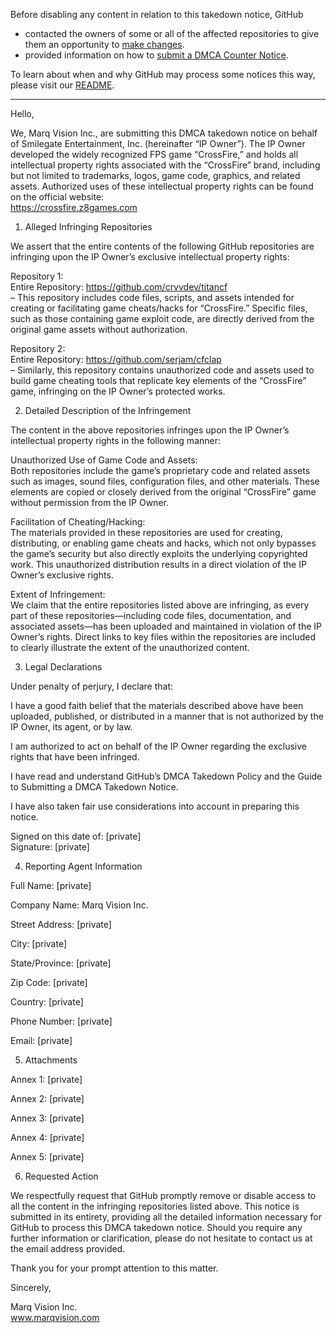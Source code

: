 Before disabling any content in relation to this takedown notice, GitHub
- contacted the owners of some or all of the affected repositories to give them an opportunity to [make changes](https://docs.github.com/en/github/site-policy/dmca-takedown-policy#a-how-does-this-actually-work).
- provided information on how to [submit a DMCA Counter Notice](https://docs.github.com/en/articles/guide-to-submitting-a-dmca-counter-notice).

To learn about when and why GitHub may process some notices this way, please visit our [README](https://github.com/github/dmca/blob/master/README.md#anatomy-of-a-takedown-notice).

---

Hello,  
  
We, Marq Vision Inc., are submitting this DMCA takedown notice on behalf of Smilegate Entertainment, Inc. (hereinafter “IP Owner”). The IP Owner developed the widely recognized FPS game “CrossFire,” and holds all intellectual property rights associated with the “CrossFire” brand, including but not limited to trademarks, logos, game code, graphics, and related assets. Authorized uses of these intellectual property rights can be found on the official website:  
https://crossfire.z8games.com  
  
1. Alleged Infringing Repositories
   
We assert that the entire contents of the following GitHub repositories are infringing upon the IP Owner’s exclusive intellectual property rights:  
  
Repository 1:  
Entire Repository: https://github.com/crvvdev/titancf  
– This repository includes code files, scripts, and assets intended for creating or facilitating game cheats/hacks for “CrossFire.” Specific files, such as those containing game exploit code, are directly derived from the original game assets without authorization.  
  
Repository 2:  
Entire Repository: https://github.com/serjam/cfclap  
– Similarly, this repository contains unauthorized code and assets used to build game cheating tools that replicate key elements of the “CrossFire” game, infringing on the IP Owner’s protected works.  
  
2. Detailed Description of the Infringement  

The content in the above repositories infringes upon the IP Owner’s intellectual property rights in the following manner:  
  
Unauthorized Use of Game Code and Assets:  
Both repositories include the game’s proprietary code and related assets such as images, sound files, configuration files, and other materials. These elements are copied or closely derived from the original “CrossFire” game without permission from the IP Owner.  
  
Facilitation of Cheating/Hacking:  
The materials provided in these repositories are used for creating, distributing, or enabling game cheats and hacks, which not only bypasses the game’s security but also directly exploits the underlying copyrighted work. This unauthorized distribution results in a direct violation of the IP Owner’s exclusive rights.  
  
Extent of Infringement:  
We claim that the entire repositories listed above are infringing, as every part of these repositories—including code files, documentation, and associated assets—has been uploaded and maintained in violation of the IP Owner’s rights. Direct links to key files within the repositories are included to clearly illustrate the extent of the unauthorized content.  
  
3. Legal Declarations  

Under penalty of perjury, I declare that:  
  
I have a good faith belief that the materials described above have been uploaded, published, or distributed in a manner that is not authorized by the IP Owner, its agent, or by law.  
  
I am authorized to act on behalf of the IP Owner regarding the exclusive rights that have been infringed.  
  
I have read and understand GitHub’s DMCA Takedown Policy and the Guide to Submitting a DMCA Takedown Notice.  
  
I have also taken fair use considerations into account in preparing this notice.  
  
Signed on this date of: [private]  
Signature: [private]  

4. Reporting Agent Information  

Full Name: [private]  
  
Company Name: Marq Vision Inc.  
  
Street Address: [private]  
  
City: [private]  
  
State/Province: [private]    
  
Zip Code: [private]  
  
Country: [private]  
  
Phone Number: [private]  
  
Email: [private]  
  
5. Attachments  

Annex 1: [private]  
  
Annex 2: [private]  
  
Annex 3: [private]  
  
Annex 4: [private]  
  
Annex 5: [private]  
  
6. Requested Action  

We respectfully request that GitHub promptly remove or disable access to all the content in the infringing repositories listed above. This notice is submitted in its entirety, providing all the detailed information necessary for GitHub to process this DMCA takedown notice. Should you require any further information or clarification, please do not hesitate to contact us at the email address provided.  
  
Thank you for your prompt attention to this matter.  
  
Sincerely,  
  
Marq Vision Inc.  
www.marqvision.com  
